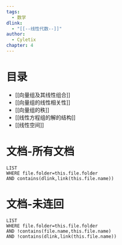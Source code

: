 ```yaml
---
tags:
  - 数学
dlink:
  - "[[--线性代数--]]"
author:
  - Cyletix
chapter: 4
---
```

# 目录
- [[向量组及其线性组合]]
- [[向量组的线性相关性]]
- [[向量组的秩]]
- [[线性方程组的解的结构]]
- [[线性空间]]

# 文档-所有文档
```dataview
LIST
WHERE file.folder=this.file.folder
AND contains(dlink,link(this.file.name))
```
# 文档-未连回
```dataview
LIST
WHERE file.folder=this.file.folder
AND !contains(file.name,this.file.name)
AND !contains(dlink,link(this.file.name))
```